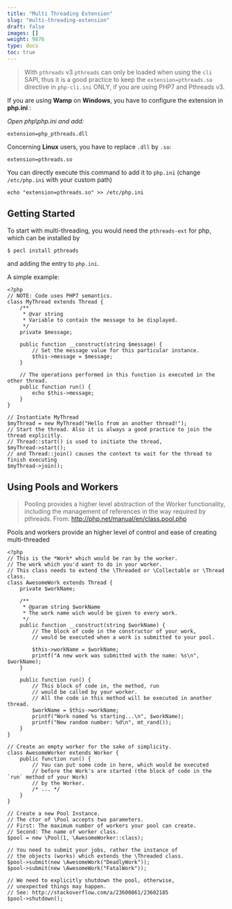 ```yaml
---
title: "Multi Threading Extension"
slug: "multi-threading-extension"
draft: false
images: []
weight: 9876
type: docs
toc: true
---
```


> With `pthreads` v3 `pthreads` can only be loaded when using the `cli` SAPI, thus it is a good practice to keep the `extension=pthreads.so` directive in `php-cli.ini` ONLY, if you are using PHP7 and Pthreads v3.

If you are using **Wamp** on **Windows**, you have to configure the extension in **php.ini** :

*Open php\php.ini and add:*

    extension=php_pthreads.dll

Concerning **Linux** users, you have to replace `.dll` by `.so`:

    extension=pthreads.so

You can directly execute this command to add it to `php.ini` (change `/etc/php.ini` with your custom path)

    echo "extension=pthreads.so" >> /etc/php.ini


## Getting Started
To start with multi-threading, you would need the `pthreads-ext` for php, which can be installed by

    $ pecl install pthreads

and adding the entry to `php.ini`.

A simple example:

    <?php
    // NOTE: Code uses PHP7 semantics.
    class MyThread extends Thread {
        /**
         * @var string
         * Variable to contain the message to be displayed.
         */
        private $message;
        
        public function __construct(string $message) {
            // Set the message value for this particular instance.
            $this->message = $message;
        }
    
        // The operations performed in this function is executed in the other thread.
        public function run() {
            echo $this->message;
        }
    }
    
    // Instantiate MyThread
    $myThread = new MyThread("Hello from an another thread!");
    // Start the thread. Also it is always a good practice to join the thread explicitly.
    // Thread::start() is used to initiate the thread,
    $myThread->start();
    // and Thread::join() causes the context to wait for the thread to finish executing
    $myThread->join();

## Using Pools and Workers
> Pooling provides a higher level abstraction of the Worker functionality, including the management of references in the way required by pthreads. From: http://php.net/manual/en/class.pool.php

Pools and workers provide an higher level of control and ease of creating multi-threaded
 
    <?php
    // This is the *Work* which would be ran by the worker.
    // The work which you'd want to do in your worker.
    // This class needs to extend the \Threaded or \Collectable or \Thread class.
    class AwesomeWork extends Thread {
        private $workName;
    
        /**
         * @param string $workName
         * The work name wich would be given to every work.
         */
        public function __construct(string $workName) {
            // The block of code in the constructor of your work,
            // would be executed when a work is submitted to your pool.
    
            $this->workName = $workName;
            printf("A new work was submitted with the name: %s\n", $workName);
        }
    
        public function run() {
            // This block of code in, the method, run
            // would be called by your worker.
            // All the code in this method will be executed in another thread.
            $workName = $this->workName;
            printf("Work named %s starting...\n", $workName);
            printf("New random number: %d\n", mt_rand());
        }
    }
    
    // Create an empty worker for the sake of simplicity.
    class AwesomeWorker extends Worker {
        public function run() {
            // You can put some code in here, which would be executed
            // before the Work's are started (the block of code in the `run` method of your Work)
            // by the Worker.
            /* ... */
        }
    }
    
    // Create a new Pool Instance.
    // The ctor of \Pool accepts two parameters.
    // First: The maximum number of workers your pool can create.
    // Second: The name of worker class.
    $pool = new \Pool(1, \AwesomeWorker::class);
    
    // You need to submit your jobs, rather the instance of
    // the objects (works) which extends the \Threaded class.
    $pool->submit(new \AwesomeWork("DeadlyWork"));
    $pool->submit(new \AwesomeWork("FatalWork"));
    
    // We need to explicitly shutdown the pool, otherwise,
    // unexpected things may happen.
    // See: http://stackoverflow.com/a/23600861/23602185
    $pool->shutdown();

